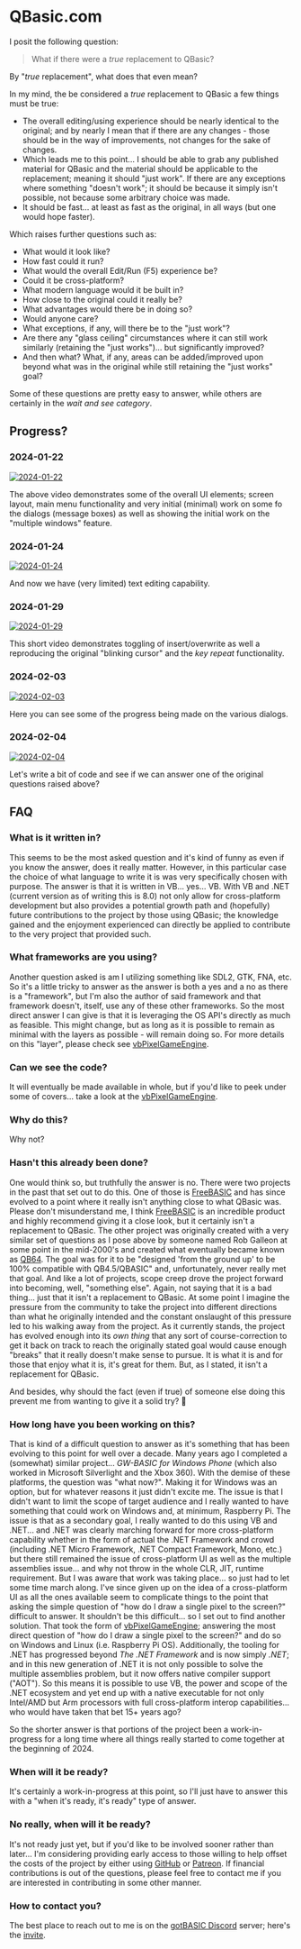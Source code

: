 # QBasic.com

I posit the following question:

> What if there were a *true* replacement to QBasic?

By "*true* replacement", what does that even mean?

In my mind, the be considered a *true* replacement to QBasic a few things must be true:

- The overall editing/using experience should be nearly identical to the original; and by nearly I mean that if there are any changes - those should be in the way of improvements, not changes for the sake of changes.
- Which leads me to this point... I should be able to grab any published material for QBasic and the material should be applicable to the replacement; meaning it should "just work". If there are any exceptions where something "doesn't work"; it should be because it simply isn't possible, not because some arbitrary choice was made.
- It should be fast... at least as fast as the original, in all ways (but one would hope faster).

Which raises further questions such as:

- What would it look like?
- How fast could it run?
- What would the overall Edit/Run (F5) experience be?
- Could it be cross-platform?
- What modern language would it be built in?
- How close to the original could it really be?
- What advantages would there be in doing so?
- Would anyone care?
- What exceptions, if any, will there be to the "just work"?
- Are there any "glass ceiling" circumstances where it can still work similarly (retaining the "just works")... but significantly improved?
- And then what? What, if any, areas can be added/improved upon beyond what was in the original while still retaining the "just works" goal?

Some of these questions are pretty easy to answer, while others are certainly in the *wait and see category*.

## Progress?

### 2024-01-22

[![2024-01-22](images/2024-01-22_14-12-57.png)](videos/2024-01-22_14-12-57.mp4)

The above video demonstrates some of the overall UI elements; screen layout, main menu functionality and very initial (minimal) work on some fo the dialogs (message boxes) as well as showing the initial work on the "multiple windows" feature.

### 2024-01-24

[![2024-01-24](images/2024-01-24_00-05-20.png)](videos/2024-01-24_00-05-20.mp4)

And now we have (very limited) text editing capability.

### 2024-01-29

[![2024-01-29](images/2024-01-29_14-37-49.png)](videos/2024-01-29_14-37-49.mp4)

This short video demonstrates toggling of insert/overwrite as well a reproducing the original "blinking cursor" and the *key repeat* functionality.

### 2024-02-03

[![2024-02-03](images/2024-02-03_01-07-17.png)](videos/2024-02-03_01-07-17.mp4)

Here you can see some of the progress being made on the various dialogs.

### 2024-02-04

[![2024-02-04](images/2024-02-04_23-50-19.png)](videos/2024-02-04_23-50-19.mp4)

Let's write a bit of code and see if we can answer one of the original questions raised above?

## FAQ

### What is it written in?

This seems to be the most asked question and it's kind of funny as even if you know the answer, does it really matter. However, in this particular case the choice of what language to write it is was very specifically chosen with purpose. The answer is that it is written in VB... yes... VB. With VB and .NET (current version as of writing this is 8.0) not only allow for cross-platform development but also provides a potential growth path and (hopefully) future contributions to the project by those using QBasic; the knowledge gained and the enjoyment experienced can directly be applied to contribute to the very project that provided such.

### What frameworks are you using?

Another question asked is am I utilizing something like SDL2, GTK, FNA, etc. So it's a little tricky to answer as the answer is both a yes and a no as there is a "framework", but I'm also the author of said framework and that framework doesn't, itself, use any of these other frameworks. So the most direct answer I can give is that it is leveraging the OS API's directly as much as feasible. This might change, but as long as it is possible to remain as minimal with the layers as possible - will remain doing so. For more details on this "layer", please check see [vbPixelGameEngine](https://github.com/DualBrain/vbPixelGameEngine).

### Can we see the code?

It will eventually be made available in whole, but if you'd like to peek under some of covers... take a look at the [vbPixelGameEngine](https://github.com/DualBrain/vbPixelGameEngine).

### Why do this?

Why not?

### Hasn't this already been done?

One would think so, but truthfully the answer is no. There were two projects in the past that set out to do this. One of those is [FreeBASIC](https://www.freebasic.net/) and has since evolved to a point where it really isn't anything close to what QBasic was. Please don't misunderstand me, I think [FreeBASIC](https://www.freebasic.net/) is an incredible product and highly recommend giving it a close look, but it certainly isn't a replacement to QBasic. The other project was originally created with a very similar set of questions as I pose above by someone named Rob Galleon at some point in the mid-2000's and created what eventually became known as [QB64](https://qb64.com/). The goal was for it to be "designed 'from the ground up' to be 100% compatible with QB4.5/QBASIC" and, unfortunately, never really met that goal. And like a lot of projects, scope creep drove the project forward into becoming, well, "something else". Again, not saying that it is a bad thing... just that it isn't a replacement to QBasic. At some point I imagine the pressure from the community to take the project into different directions than what he originally intended and the constant onslaught of this pressure led to his walking away from the project. As it currently stands, the project has evolved enough into its *own thing* that any sort of course-correction to get it back on track to reach the originally stated goal would cause enough "breaks" that it really doesn't make sense to pursue. It is what it is and for those that enjoy what it is, it's great for them. But, as I stated, it isn't a replacement for QBasic.

And besides, why should the fact (even if true) of someone else doing this prevent me from wanting to give it a solid try? 🤠

### How long have you been working on this?

That is kind of a difficult question to answer as it's something that has been evolving to this point for well over a decade. Many years ago I completed a (somewhat) similar project... *GW-BASIC for Windows Phone* (which also worked in Microsoft Silverlight and the Xbox 360). With the demise of these platforms, the question was "what now?". Making it for Windows was an option, but for whatever reasons it just didn't excite me. The issue is that I didn't want to limit the scope of target audience and I really wanted to have something that could work on Windows and, at minimum, Raspberry Pi. The issue is that as a secondary goal, I really wanted to do this using VB and .NET... and .NET was clearly marching forward for more cross-platform capability whether in the form of actual the .NET Framework and crowd (including .NET Micro Framework, .NET Compact Framework, Mono, etc.) but there still remained the issue of cross-platform UI as well as the multiple assemblies issue... and why not throw in the whole CLR, JIT, runtime requirement. But I was aware that work was taking place... so just had to let some time march along. I've since given up on the idea of a cross-platform UI as all the ones available seem to complicate things to the point that asking the simple question of "how do I draw a single pixel to the screen?" difficult to answer. It shouldn't be this difficult... so I set out to find another solution. That took the form of [vbPixelGameEngine](https://github.com/DualBrain/vbPixelGameEngine); answering the most direct question of "how do I draw a single pixel to the screen?" and do so on Windows and Linux (i.e. Raspberry Pi OS). Additionally, the tooling for .NET has progressed beyond *The .NET Framework* and is now simply *.NET*; and in this new generation of .NET it is not only possible to solve the multiple assemblies problem, but it now offers native compiler support ("AOT"). So this means it is possible to use VB, the power and scope of the .NET ecosystem and yet end up with a native executable for not only Intel/AMD but Arm processors with full cross-platform interop capabilities... who would have taken that bet 15+ years ago?

So the shorter answer is that portions of the project been a work-in-progress for a long time where all things really started to come together at the beginning of 2024.

### When will it be ready?

It's certainly a work-in-progress at this point, so I'll just have to answer this with a "when it's ready, it's ready" type of answer.

### No really, when will it be ready?

It's not ready just yet, but if you'd like to be involved sooner rather than later... I'm considering providing early access to those willing to help offset the costs of the project by either using [GitHub](https://github.com/DualBrain) or [Patreon](https://www.patreon.com/corysmith). If financial contributions is out of the questions, please feel free to contact me if you are interested in contributing in some other manner.

### How to contact you?

The best place to reach out to me is on the [gotBASIC Discord](https://discord.gg/AYcgDwERUU) server; here's the [invite](https://discord.gg/AYcgDwERUU).
